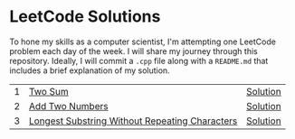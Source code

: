 # LeetCode Solutions

To hone my skills as a computer scientist, I'm attempting one LeetCode problem each day of the week. I will share my journey through this repository. Ideally, I will commit a `.cpp` file along with a `README.md` that includes a brief explanation of my solution.

|      |                                                              |                                  |
| ---- | ------------------------------------------------------------ | -------------------------------- |
| 1    | [Two Sum](https://leetcode.com/problems/two-sum)             | [Solution](solutions/problem-01) |
| 2    | [Add Two Numbers](https://leetcode.com/problems/add-two-numbers) | [Solution](solutions/problem-02) |
| 3    | [Longest Substring Without Repeating Characters](https://leetcode.com/problems/longest-substring-without-repeating-characters) | [Solution](solutions/problem-03) |

